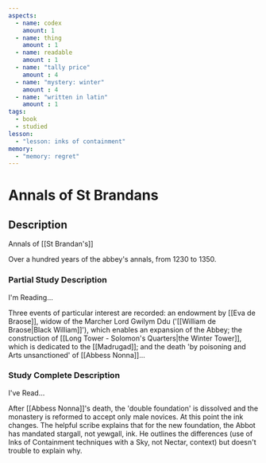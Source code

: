 ```yaml
---
aspects: 
  - name: codex
    amount: 1
  - name: thing
    amount : 1
  - name: readable
    amount : 1
  - name: "tally price"
    amount : 4
  - name: "mystery: winter"
    amount : 4
  - name: "written in latin"
    amount : 1
tags:
  - book
  - studied
lesson:
  - "lesson: inks of containment"
memory:
  - "memory: regret"
---
```


# Annals of St Brandans

## Description
Annals of [[St Brandan's]]

Over a hundred years of the abbey's annals, from 1230 to 1350.
### Partial Study Description
I'm Reading...

Three events of particular interest are recorded: an endowment by [[Eva de Braose]], widow of the Marcher Lord Gwilym Ddu ('[[William de Braose|Black William]]'), which enables an expansion of the Abbey; the construction of [[Long Tower - Solomon's Quarters|the Winter Tower]], which is dedicated to the [[Madrugad]]; and the death 'by poisoning and Arts unsanctioned' of [[Abbess Nonna]]...
### Study Complete Description
I've Read...

After [[Abbess Nonna]]'s death, the 'double foundation' is dissolved and the monastery is reformed to accept only male novices. At this point the ink changes. The helpful scribe explains that for the new foundation, the Abbot has mandated stargall, not yewgall, ink. He outlines the differences (use of Inks of Containment techniques with a Sky, not Nectar, context) but doesn't trouble to explain why.